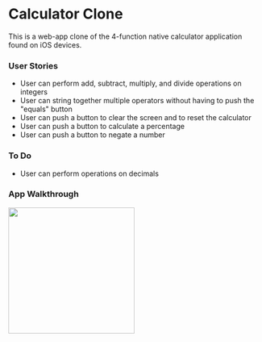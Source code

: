 # Calculator Clone

This is a web-app clone of the 4-function native calculator application found on iOS devices.

### User Stories

- User can perform add, subtract, multiply, and divide operations on integers
- User can string together multiple operators without having to push the "equals" button
- User can push a button to clear the screen and to reset the calculator
- User can push a button to calculate a percentage
- User can push a button to negate a number


### To Do
- User can perform operations on decimals


### App Walkthrough

<img src="http://g.recordit.co/lsLdhKU41R.gif" width=250><br>
